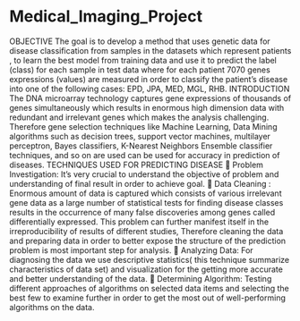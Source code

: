 # Medical_Imaging_Project
OBJECTIVE
The goal is to develop a method that uses genetic data for disease classification
from samples in the datasets which represent patients , to learn the best model 
from training data and use it to predict the label (class) for each sample in test data
where for each patient 7070 genes expressions (values) are measured in order to 
classify the patient’s disease into one of the following cases: EPD, JPA, MED, MGL, 
RHB.
INTRODUCTION
The DNA microarray technology captures gene expressions of thousands of genes 
simultaneously which results in enormous high dimension data with redundant and 
irrelevant genes which makes the analysis challenging. Therefore gene selection 
techniques like Machine Learning, Data Mining algorithms such as decision trees, 
support vector machines, multilayer perceptron, Bayes classifiers, K-Nearest 
Neighbors Ensemble classifier techniques, and so on are used can be used for 
accuracy in prediction of diseases. 
TECHNIQUES USED FOR PREDICTING DISEASE
 Problem Investigation: 
It’s very crucial to understand the objective of problem and understanding of 
final result in order to achieve goal.
 Data Cleaning :
Enormous amount of data is captured which consists of various irrelevant gene 
data as a large number of statistical tests for finding disease classes results in 
the occurrence of many false discoveries among genes called differentially 
expressed. This problem can further manifest itself in the irreproducibility of 
results of different studies, Therefore cleaning the data and preparing data in 
order to better expose the structure of the prediction problem is most 
important step for analysis.
 Analyzing Data: 
For diagnosing the data we use descriptive statistics( this technique summarize 
characteristics of data set) and visualization for the getting more accurate and 
better understanding of the data.
 Determining Algorithm:
Testing different approaches of algorithms on selected data items and selecting 
the best few to examine further in order to get the most out of well-performing 
algorithms on the data.

